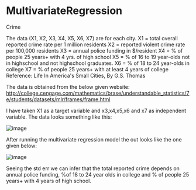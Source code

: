 # MultivariateRegression

Crime

The data (X1, X2, X3, X4, X5, X6, X7) are for each city.
X1 = total overall reported crime rate per 1 million residents
X2 = reported violent crime rate per 100,000 residents
X3 = annual police funding in $/resident
X4 = % of people 25 years+ with 4 yrs. of high school
X5 = % of 16 to 19 year-olds not in highschool and not highschool graduates.
X6 = % of 18 to 24 year-olds in college
X7 = % of people 25 years+ with at least 4 years of college
Reference: Life In America's Small Cities, By G.S. Thomas

The data is obtained from the below given website:
http://college.cengage.com/mathematics/brase/understandable_statistics/7e/students/datasets/mlr/frames/frame.html

I have taken X1 as a target variable and x3,x4,x5,x6 and x7 as independent variable.
The data looks something like this:

![image](https://cloud.githubusercontent.com/assets/18343130/22536184/c7b2e70e-e8cd-11e6-9661-2bd05a10777d.png)

After running the multivariate regression model the out looks like the one given below:

![image](https://cloud.githubusercontent.com/assets/18343130/22536242/3e50df88-e8ce-11e6-8fe8-3a8dda71658f.png)

Seeing the std err we can infer that the total reported crime depends on annual police funding, %of 18 to 24 year olds in college and % of people 25 years+ with 4 years of high school.
